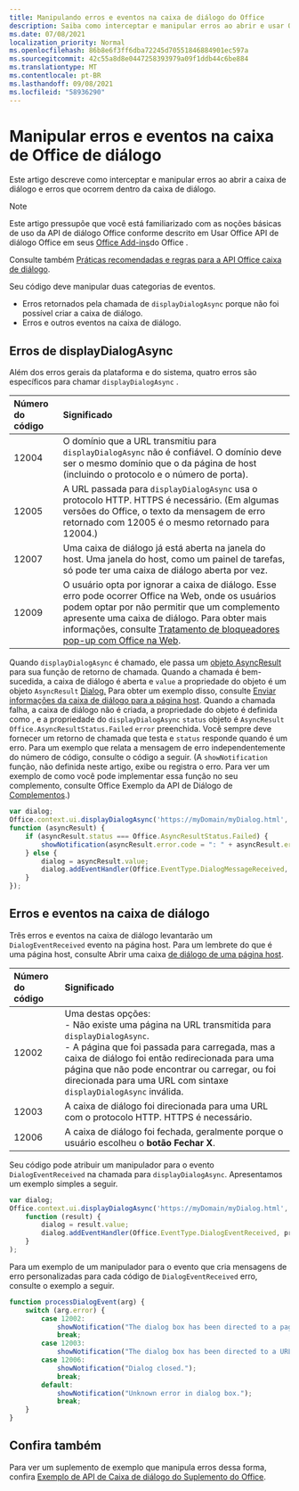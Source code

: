 ```yaml
---
title: Manipulando erros e eventos na caixa de diálogo do Office
description: Saiba como interceptar e manipular erros ao abrir e usar Office caixa de diálogo.
ms.date: 07/08/2021
localization_priority: Normal
ms.openlocfilehash: 86b8e6f3ff6dba72245d70551846884901ec597a
ms.sourcegitcommit: 42c55a8d8e0447258393979a09f1ddb44c6be884
ms.translationtype: MT
ms.contentlocale: pt-BR
ms.lasthandoff: 09/08/2021
ms.locfileid: "58936290"
---
```

# <a name="handle-errors-and-events-in-the-office-dialog-box"></a>Manipular erros e eventos na caixa de Office de diálogo

Este artigo descreve como interceptar e manipular erros ao abrir a caixa de diálogo e erros que ocorrem dentro da caixa de diálogo.

> [!NOTE]
> Este artigo pressupõe que você está familiarizado com as noções básicas de uso da API de diálogo Office conforme descrito em Usar Office API de diálogo Office em seus [Office Add-ins](dialog-api-in-office-add-ins.md)do Office .
> 
> Consulte também [Práticas recomendadas e regras para a API Office caixa de diálogo](dialog-best-practices.md).

Seu código deve manipular duas categorias de eventos.

- Erros retornados pela chamada de `displayDialogAsync` porque não foi possível criar a caixa de diálogo.
- Erros e outros eventos na caixa de diálogo.

## <a name="errors-from-displaydialogasync"></a>Erros de displayDialogAsync

Além dos erros gerais da plataforma e do sistema, quatro erros são específicos para chamar `displayDialogAsync` .

|Número do código|Significado|
|:-----|:-----|
|12004|O domínio que a URL transmitiu para `displayDialogAsync` não é confiável. O domínio deve ser o mesmo domínio que o da página de host (incluindo o protocolo e o número de porta).|
|12005|A URL passada para `displayDialogAsync` usa o protocolo HTTP. HTTPS é necessário. (Em algumas versões do Office, o texto da mensagem de erro retornado com 12005 é o mesmo retornado para 12004.)|
|<span id="12007">12007</span><!-- The span is needed because office-js-helpers has an error message that links to this table row. -->|Uma caixa de diálogo já está aberta na janela do host. Uma janela do host, como um painel de tarefas, só pode ter uma caixa de diálogo aberta por vez.|
|12009|O usuário opta por ignorar a caixa de diálogo. Esse erro pode ocorrer Office na Web, onde os usuários podem optar por não permitir que um complemento apresente uma caixa de diálogo. Para obter mais informações, consulte [Tratamento de bloqueadores pop-up com Office na Web](dialog-best-practices.md#handle-pop-up-blockers-with-office-on-the-web).|

Quando `displayDialogAsync` é chamado, ele passa um [objeto AsyncResult](/javascript/api/office/office.asyncresult) para sua função de retorno de chamada. Quando a chamada é bem-sucedida, a caixa de diálogo é aberta e `value` a propriedade do objeto é um objeto `AsyncResult` [Dialog.](/javascript/api/office/office.dialog) Para obter um exemplo disso, consulte [Enviar informações da caixa de diálogo para a página host](dialog-api-in-office-add-ins.md#send-information-from-the-dialog-box-to-the-host-page). Quando a chamada falha, a caixa de diálogo não é criada, a propriedade do objeto é definida como , e a propriedade do `displayDialogAsync` `status` objeto é `AsyncResult` `Office.AsyncResultStatus.Failed` `error` preenchida. Você sempre deve fornecer um retorno de chamada que testa e `status` responde quando é um erro. Para um exemplo que relata a mensagem de erro independentemente do número de código, consulte o código a seguir. (A `showNotification` função, não definida neste artigo, exibe ou registra o erro. Para ver um exemplo de como você pode implementar essa função no seu complemento, consulte Office Exemplo da API de Diálogo de [Complementos](https://github.com/OfficeDev/Office-Add-in-Dialog-API-Simple-Example).)

```js
var dialog;
Office.context.ui.displayDialogAsync('https://myDomain/myDialog.html',
function (asyncResult) {
    if (asyncResult.status === Office.AsyncResultStatus.Failed) {
        showNotification(asyncResult.error.code = ": " + asyncResult.error.message);
    } else {
        dialog = asyncResult.value;
        dialog.addEventHandler(Office.EventType.DialogMessageReceived, processMessage);
    }
});
```

## <a name="errors-and-events-in-the-dialog-box"></a>Erros e eventos na caixa de diálogo

Três erros e eventos na caixa de diálogo levantarão um `DialogEventReceived` evento na página host. Para um lembrete do que é uma página host, consulte Abrir uma caixa [de diálogo de uma página host](dialog-api-in-office-add-ins.md#open-a-dialog-box-from-a-host-page).

|Número do código|Significado|
|:-----|:-----|
|12002|Uma destas opções:<br> - Não existe uma página na URL transmitida para `displayDialogAsync`.<br> - A página que foi passada para carregada, mas a caixa de diálogo foi então redirecionada para uma página que não pode encontrar ou carregar, ou foi direcionada para uma URL com sintaxe `displayDialogAsync` inválida.|
|12003|A caixa de diálogo foi direcionada para uma URL com o protocolo HTTP. HTTPS é necessário.|
|12006|A caixa de diálogo foi fechada, geralmente porque o usuário escolheu o **botão Fechar** **X**.|

Seu código pode atribuir um manipulador para o evento `DialogEventReceived` na chamada para `displayDialogAsync`. Apresentamos um exemplo simples a seguir.

```js
var dialog;
Office.context.ui.displayDialogAsync('https://myDomain/myDialog.html',
    function (result) {
        dialog = result.value;
        dialog.addEventHandler(Office.EventType.DialogEventReceived, processDialogEvent);
    }
);
```

Para um exemplo de um manipulador para o evento que cria mensagens de erro personalizadas para cada código de `DialogEventReceived` erro, consulte o exemplo a seguir.

```js
function processDialogEvent(arg) {
    switch (arg.error) {
        case 12002:
            showNotification("The dialog box has been directed to a page that it cannot find or load, or the URL syntax is invalid.");
            break;
        case 12003:
            showNotification("The dialog box has been directed to a URL with the HTTP protocol. HTTPS is required.");            break;
        case 12006:
            showNotification("Dialog closed.");
            break;
        default:
            showNotification("Unknown error in dialog box.");
            break;
    }
}
```

## <a name="see-also"></a>Confira também

Para ver um suplemento de exemplo que manipula erros dessa forma, confira [Exemplo de API de Caixa de diálogo do Suplemento do Office](https://github.com/OfficeDev/Office-Add-in-Dialog-API-Simple-Example).
